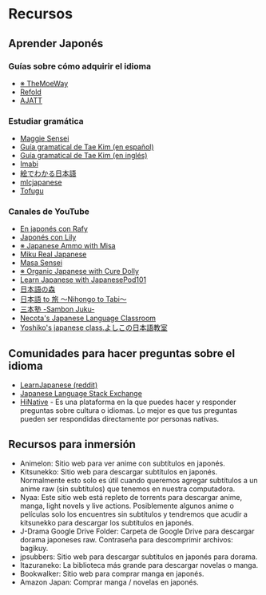 # Recursos
## Aprender Japonés
### Guías sobre cómo adquirir el idioma
* [※ TheMoeWay](https://learnjapanese.moe/)
* [Refold](https://refold.la/es/)
* [AJATT](http://www.alljapaneseallthetime.com/)

### Estudiar gramática
* [Maggie Sensei](https://maggiesensei.com/)
* [Guía gramatical de Tae Kim (en español)](http://www.guidetojapanese.org/spanish/)
* [Guía gramatical de Tae Kim (en inglés)](https://guidetojapanese.org/learn/grammar/)
* [Imabi](https://www.imabi.net/)
* [絵でわかる日本語](https://www.edewakaru.com/archives/cat_179055.html)
* [mlcjapanese](https://www.mlcjapanese.co.jp/n4.html)
* [Tofugu](https://www.tofugu.com/)

### Canales de YouTube
* [En japonés con Rafy](https://www.youtube.com/c/EnJapon%C3%A9sConRafy)
* [Japonés con Lily](https://www.youtube.com/c/Japon%C3%A9sconLily)
* [※ Japanese Ammo with Misa](https://www.youtube.com/c/JapaneseAmmowithMisa)
* [Miku Real Japanese](https://www.youtube.com/channel/UCsQCbl3a9FtYvA55BxdzYiQ)
* [Masa Sensei](https://www.youtube.com/c/MasaSensei)
* [※ Organic Japanese with Cure Dolly](https://www.youtube.com/channel/UCkdmU8hGK4Fg3LghTVtKltQ)
* [Learn Japanese with JapanesePod101](https://www.youtube.com/c/japanesepod101)
* [日本語の森](https://www.youtube.com/c/nihongonomori2013)
* [日本語 to 旅 〜Nihongo to Tabi〜](https://www.youtube.com/channel/UCJUQG9V0DuccWVOw8ovzTsQ)
* [三本塾 -Sambon Juku-](https://www.youtube.com/channel/UC0ujXryUUwILURRKt9Eh7Nw)
* [Necota's Japanese Language Classroom](https://www.youtube.com/channel/UCRueOUh7I2IHP74irBGf1mA) 
* [Yoshiko's japanese class.よしこの日本語教室](https://www.youtube.com/channel/UCmGDPdyye0U6bJ0npDdUIfw)

## Comunidades para hacer preguntas sobre el idioma
* [LearnJapanese (reddit)](https://www.reddit.com/r/LearnJapanese/) 
* [Japanese Language Stack Exchange](https://japanese.stackexchange.com/)
* [HiNative](https://hinative.com/) - Es una plataforma en la que puedes hacer y responder preguntas sobre cultura o idiomas. Lo mejor es que tus preguntas pueden ser respondidas directamente por personas nativas.

## Recursos para inmersión
* Animelon: Sitio web para ver anime con subtítulos en japonés.
* Kitsunekko: Sitio web para descargar subtítulos en japonés. Normalmente esto solo es útil cuando queremos agregar subtítulos a un anime raw (sin subtítulos) que tenemos en nuestra computadora.
* Nyaa: Este sitio web está repleto de torrents para descargar anime, manga, light novels y live actions. Posiblemente algunos anime o películas solo los encuentres sin subtítulos y tendremos que acudir a kitsunekko para descargar los subtítulos en japonés.
* J-Drama Google Drive Folder: Carpeta de Google Drive para descargar dorama japoneses raw. Contraseña para descomprimir archivos: bagikuy.
* jpsubbers: Sitio web para descargar subtitulos en japonés para dorama.
* Itazuraneko: La biblioteca más grande para descargar novelas o manga.
* Bookwalker: Sitio web para comprar manga en japonés.
* Amazon Japan: Comprar manga / novelas en japonés.